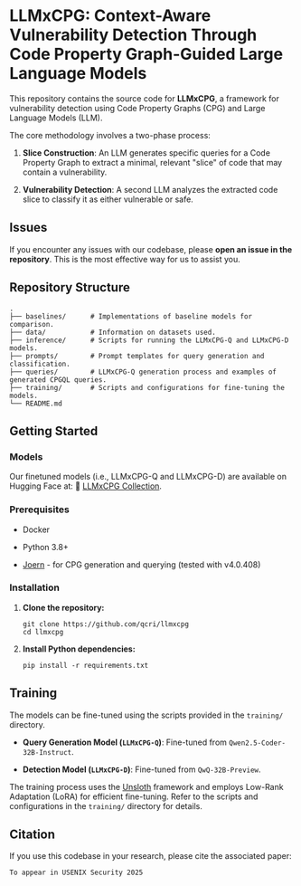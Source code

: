 # LLMxCPG: Context-Aware Vulnerability Detection Through Code Property Graph-Guided Large Language Models

This repository contains the source code for **LLMxCPG**, a framework for vulnerability detection using Code Property Graphs (CPG) and Large Language Models (LLM).

The core methodology involves a two-phase process:

1. **Slice Construction**: An LLM generates specific queries for a Code Property Graph to extract a minimal, relevant "slice" of code that may contain a vulnerability.

2. **Vulnerability Detection**: A second LLM analyzes the extracted code slice to classify it as either vulnerable or safe.

## Issues

If you encounter any issues with our codebase, please **open an issue in the repository**. This is the most effective way for us to assist you.

## Repository Structure

```
.
├── baselines/      # Implementations of baseline models for comparison.
├── data/           # Information on datasets used.
├── inference/      # Scripts for running the LLMxCPG-Q and LLMxCPG-D models.
├── prompts/        # Prompt templates for query generation and classification.
├── queries/        # LLMxCPG-Q generation process and examples of generated CPGQL queries.
├── training/       # Scripts and configurations for fine-tuning the models.
└── README.md

```

## Getting Started

### Models

Our finetuned models (i.e., LLMxCPG-Q and LLMxCPG-D) are available on Hugging Face at: 🤗 [LLMxCPG Collection](https://huggingface.co/collections/QCRI/llmxcpg-6855f80e601774b43eba2d14).

### Prerequisites

* Docker

* Python 3.8+

* [Joern](https://joern.io/) - for CPG generation and querying (tested with v4.0.408)

### Installation

1. **Clone the repository:**

   ```
   git clone https://github.com/qcri/llmxcpg
   cd llmxcpg
   ```

2. **Install Python dependencies:**

   ```
   pip install -r requirements.txt
   ```

## Training

The models can be fine-tuned using the scripts provided in the `training/` directory.

* **Query Generation Model (`LLMxCPG-Q`)**: Fine-tuned from `Qwen2.5-Coder-32B-Instruct`.

* **Detection Model (`LLMxCPG-D`)**: Fine-tuned from `QwQ-32B-Preview`.

The training process uses the [Unsloth](https://unsloth.ai) framework and employs Low-Rank Adaptation (LoRA) for efficient fine-tuning. Refer to the scripts and configurations in the `training/` directory for details.


## Citation

If you use this codebase in your research, please cite the associated paper:

```
To appear in USENIX Security 2025
```
